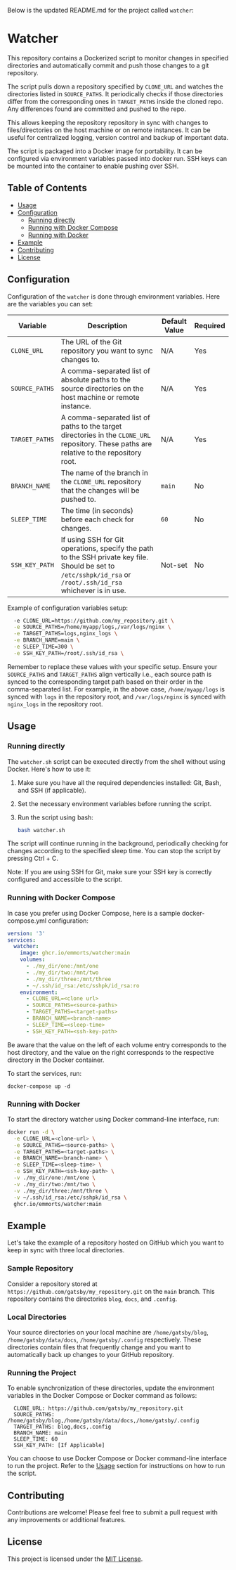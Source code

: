 Below is the updated README.md for the project called `watcher`:

# Watcher

This repository contains a Dockerized script to monitor changes in specified directories and automatically commit and push those changes to a git repository.

The script pulls down a repository specified by `CLONE_URL` and watches the directories listed in `SOURCE_PATHS`. It periodically checks if those directories differ from the corresponding ones in `TARGET_PATHS` inside the cloned repo. Any differences found are committed and pushed to the repo.

This allows keeping the repository repository in sync with changes to files/directories on the host machine or on remote instances. It can be useful for centralized logging, version control and backup of important data.

The script is packaged into a Docker image for portability. It can be configured via environment variables passed into docker run. SSH keys can be mounted into the container to enable pushing over SSH.

## Table of Contents
- [Usage](#usage)
- [Configuration](#configuration)
  - [Running directly](#running-directly)
  - [Running with Docker Compose](#running-with-docker-compose)
  - [Running with Docker](#running-with-docker)
- [Example](#example)
- [Contributing](#contributing)
- [License](#license)

## Configuration

Configuration of the `watcher` is done through environment variables. Here are the variables you can set:

| Variable        | Description                                                                                                                  | Default Value | Required |
|-----------------|------------------------------------------------------------------------------------------------------------------------------|---------------|----------|
| `CLONE_URL`     | The URL of the Git repository you want to sync changes to.                                                                  | N/A           | Yes      |
| `SOURCE_PATHS`  | A comma-separated list of absolute paths to the source directories on the host machine or remote instance.                     | N/A           | Yes      |
| `TARGET_PATHS`  | A comma-separated list of paths to the target directories in the `CLONE_URL` repository. These paths are relative to the repository root.  | N/A       | Yes      |
| `BRANCH_NAME`   | The name of the branch in the `CLONE_URL` repository that the changes will be pushed to.                                         | `main`           | No      |
| `SLEEP_TIME`    | The time (in seconds) before each check for changes.                                                                         | `60`          | No       |
| `SSH_KEY_PATH`  | If using SSH for Git operations, specify the path to the SSH private key file. Should be set to `/etc/sshpk/id_rsa` or `/root/.ssh/id_rsa` whichever is in use.   | Not-set       | No       |


Example of configuration variables setup: 

```sh
  -e CLONE_URL=https://github.com/my_repository.git \
  -e SOURCE_PATHS=/home/myapp/logs,/var/logs/nginx \
  -e TARGET_PATHS=logs,nginx_logs \
  -e BRANCH_NAME=main \
  -e SLEEP_TIME=300 \
  -e SSH_KEY_PATH=/root/.ssh/id_rsa \
```
Remember to replace these values with your specific setup. Ensure your `SOURCE_PATHS` and `TARGET_PATHS` align vertically i.e., each source path is synced to the corresponding target path based on their order in the comma-separated list. For example, in the above case, `/home/myapp/logs` is synced with `logs` in the repository root, and `/var/logs/nginx` is synced with `nginx_logs` in the repository root.

## Usage

### Running directly

The `watcher.sh` script can be executed directly from the shell without using Docker. Here's how to use it:

1. Make sure you have all the required dependencies installed: Git, Bash, and SSH (if applicable).

2. Set the necessary environment variables before running the script.

3. Run the script using bash:

   ```bash
   bash watcher.sh
   ```

The script will continue running in the background, periodically checking for changes according to the specified sleep time. You can stop the script by pressing Ctrl + C.

Note: If you are using SSH for Git, make sure your SSH key is correctly configured and accessible to the script.

### Running with Docker Compose

In case you prefer using Docker Compose, here is a sample docker-compose.yml configuration:

```yaml
version: '3'
services:
  watcher:
    image: ghcr.io/emmorts/watcher:main
    volumes:
      - ./my_dir/one:/mnt/one
      - ./my_dir/two:/mnt/two
      - ./my_dir/three:/mnt/three
      - ~/.ssh/id_rsa:/etc/sshpk/id_rsa:ro
    environment:
      - CLONE_URL=<clone url>
      - SOURCE_PATHS=<source-paths>
      - TARGET_PATHS=<target-paths>
      - BRANCH_NAME=<branch-name>
      - SLEEP_TIME=<sleep-time>
      - SSH_KEY_PATH=<ssh-key-path>
```

Be aware that the value on the left of each volume entry corresponds to the host directory, and the value on the right corresponds to the respective directory in the Docker container.

To start the services, run:

```
docker-compose up -d
```

### Running with Docker

To start the directory watcher using Docker command-line interface, run:

```sh
docker run -d \
  -e CLONE_URL=<clone-url> \
  -e SOURCE_PATHS=<source-paths> \
  -e TARGET_PATHS=<target-paths> \
  -e BRANCH_NAME=<branch-name> \
  -e SLEEP_TIME=<sleep-time> \
  -e SSH_KEY_PATH=<ssh-key-path> \
  -v ./my_dir/one:/mnt/one \
  -v ./my_dir/two:/mnt/two \
  -v ./my_dir/three:/mnt/three \
  -v ~/.ssh/id_rsa:/etc/sshpk/id_rsa \
  ghcr.io/emmorts/watcher:main
```

## Example

Let's take the example of a repository hosted on GitHub which you want to keep in sync with three local directories.

### Sample Repository

Consider a repository stored at `https://github.com/gatsby/my_repository.git` on the `main` branch. This repository contains the directories `blog`, `docs`, and `.config`.

### Local Directories

Your source directories on your local machine are `/home/gatsby/blog`, `/home/gatsby/data/docs`, `/home/gatsby/.config` respectively. These directories contain files that frequently change and you want to automatically back up changes to your GitHub repository.

### Running the Project

To enable synchronization of these directories, update the environment variables in the Docker Compose or Docker command as follows:

```
  CLONE_URL: https://github.com/gatsby/my_repository.git
  SOURCE_PATHS: /home/gatsby/blog,/home/gatsby/data/docs,/home/gatsby/.config
  TARGET_PATHS: blog,docs,.config
  BRANCH_NAME: main
  SLEEP_TIME: 60
  SSH_KEY_PATH: [If Applicable]
```

You can choose to use Docker Compose or Docker command-line interface to run the project. Refer to the [Usage](#usage) section for instructions on how to run the script.

## Contributing

Contributions are welcome! Please feel free to submit a pull request with any improvements or additional features.

## License

This project is licensed under the [MIT License](LICENSE).